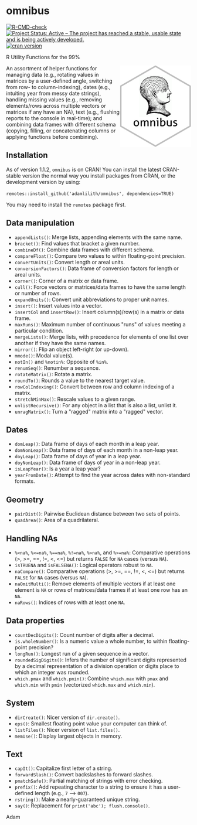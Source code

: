# omnibus

<!-- badges: start -->

[![R-CMD-check](https://github.com/adamlilith/omnibus/workflows/R-CMD-check/badge.svg)](https://github.com/adamlilith/omnibus/actions)
[![Project Status: Active – The project has reached a stable, usable state and is being actively developed.](https://www.repostatus.org/badges/latest/active.svg)](https://www.repostatus.org/#active)
[![cran version](https://www.r-pkg.org/badges/version/omnibus)](https://cran.r-project.org/package=omnibus)

<!-- badges: end -->


R Utility Functions for the 99%

<img align="right" src="omnibus.png" height="223"/>

An assortment of helper functions for managing data (e.g., rotating values in matrices by a user-defined angle, switching from row- to column-indexing), dates (e.g., intuiting year from messy date strings), handling missing values (e.g., removing elements/rows across multiple vectors or matrices if any have an NA), text (e.g., flushing reports to the console in real-time); and combining data frames with different schema (copying, filling, or concatenating columns or applying functions before combining).

## Installation ##
As of version 1.1.2, `omnibus` is on CRAN! You can install the latest CRAN-stable version the normal way you install packages from CRAN, or the development version by using:

`remotes::install_github('adamlilith/omnibus', dependencies=TRUE)`

You may need to install the `remotes` package first.

## Data manipulation ##
* `appendLists()`: Merge lists, appending elements with the same name.
* `bracket()`: Find values that bracket a given number.
* `combineDf()`: Combine data frames with different schema.
* `compareFloat()`: Compare two values to within floating-point precision.
* `convertUnits()`: Convert length or areal units.
* `conversionFactors()`: Data frame of conversion factors for length or areal units.
* `corner()`: Corner of a matrix or data frame.
* `cull()`: Force vectors or matrices/data frames to have the same length or number of rows.
* `expandUnits()`: Convert unit abbreviations to proper unit names.
* `insert()`: Insert values into a vector.
* `insertCol` and `insertRow()`: Insert column(s)/row(s) in a matrix or data frame.
* `maxRuns()`: Maximum number of continuous "runs" of values meeting a particular condition.
* `mergeLists()`: Merge lists, with precedence for elements of one list over another if they have the same names.
* `mirror()`: Flip an object left-right (or up-down).
* `mmode()`: Modal value(s).
* `notIn()` and `%notin%`: Opposite of `%in%`.
* `renumSeq()`: Renumber a sequence.
* `rotateMatrix()`: Rotate a matrix.
* `roundTo()`: Rounds a value to the nearest target value.
* `rowColIndexing()`: Convert between row and column indexing of a matrix.
* `stretchMinMax()`: Rescale values to a given range.
* `unlistRecursive()`: For any object in a list that is also a list, unlist it.
* `unragMatrix()`: Turn a "ragged" matrix into a "ragged" vector.


## Dates ##
* `domLeap()`: Data frame of days of each month in a leap year.
* `domNonLeap()`: Data frame of days of each month in a non-leap year.
* `doyLeap()`: Data frame of days of year in a leap year.
* `doyNonLeap()`: Data frame of days of year in a non-leap year.
* `isLeapYear()`: Is a year a leap year?
* `yearFromDate()`: Attempt to find the year across dates with non-standard formats.

## Geometry ##
* `pairDist()`: Pairwise Euclidean distance between two sets of points.
* `quadArea()`: Area of a quadrilateral.

## Handling NAs
* `%<na%`, `%<=na%`, `%==na%`, `%!=na%`, `%>na%`, and `%>=na%`: Comparative operations (>, >=, ==, !=, <, <=) but returns `FALSE` for `NA` cases (versus `NA`).
* `isTRUENA` and `isFALSENA()`: Logical operators robust to `NA`.
* `naCompare()`: Comparative operations (>, >=, ==, !=, <, <=) but returns `FALSE` for `NA` cases (versus `NA`).
* `naOmitMulti()`: Remove elements of multiple vectors if at least one element is `NA` or rows of matrices/data frames if at least one row has an `NA`.
* `naRows()`: Indices of rows with at least one `NA`.

## Data properties ##
* `countDecDigits()`: Count number of digits after a decimal.
* `is.wholeNumber()`: Is a numeric value a whole number, to within floating-point precision?
* `longRun()`: Longest run of a given sequence in a vector.
* `roundedSigDigits()`: Infers the number of significant digits represented by a decimal representation of a division operation or digits place to which an integer was rounded.
* `which.pmax` and `which.pmin()`: Combine `which.max` with `pmax` and `which.min` with `pmin` (vectorized `which.max` and `which.min`).

## System ##
* `dirCreate()`: Nicer version of `dir.create()`.
* `eps()`: Smallest floating point value your computer can think of.
* `listFiles()`: Nicer version of `list.files()`.
* `memUse()`: Display largest objects in memory.

## Text ##
* `capIt()`: Capitalize first letter of a string.
* `forwardSlash()`: Convert backslashes to forward slashes.
* `pmatchSafe()`: Partial matching of strings with error checking.
* `prefix()`: Add repeating character to a string to ensure it has a user-defined length (e.g., `7` --> `007`).
* `rstring()`: Make a nearly-guaranteed unique string.
* `say()`: Replacement for `print('abc'); flush.console()`.

Adam

